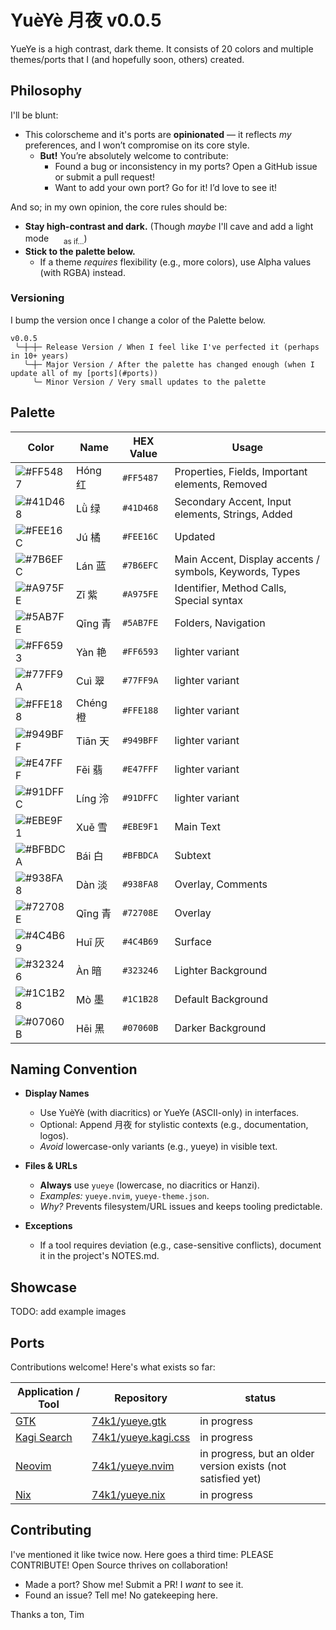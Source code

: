 # YuèYè 月夜 v0.0.5

YueYe is a high contrast, dark theme. It consists of 20 colors and multiple themes/ports that I (and hopefully soon, others) created.

## Philosophy

I'll be blunt:

- This colorscheme and it's ports are **opinionated** — it reflects *my* preferences, and I won’t compromise on its core style.
  - **But!** You’re absolutely welcome to contribute:
    - Found a bug or inconsistency in my ports? Open a GitHub issue or submit a pull request!
    - Want to add your own port? Go for it! I’d love to see it!

And so; in my own opinion, the core rules should be:
- **Stay high-contrast and dark.** (Though *maybe* I'll cave and add a light mode <img src="https://user-images.githubusercontent.com/49000471/258223152-6c644f95-2fd7-4db3-b266-b387a95f150c.png" height="16px" width="16px"> <sub>as if...</sub>)
- **Stick to the palette below.**
  - If a theme *requires* flexibility (e.g., more colors), use Alpha values (with RGBA) instead.

### Versioning

I bump the version once I change a color of the Palette below.

```
v0.0.5
 ╰─┼─┼─ Release Version / When I feel like I've perfected it (perhaps in 10+ years)
   ╰─┼─ Major Version / After the palette has changed enough (when I update all of my [ports](#ports))
     ╰─ Minor Version / Very small updates to the palette
```


## Palette

| Color | Name | HEX Value | Usage |
| --- | --- | --- | --- |
| ![#FF5487](https://img.shields.io/badge/_-FF5487?style=for-the-badge) | Hóng 红 | `#FF5487` | Properties, Fields, Important elements, Removed |
| ![#41D468](https://img.shields.io/badge/_-41D468?style=for-the-badge) | Lǜ 绿 | `#41D468` | Secondary Accent, Input elements, Strings, Added |
| ![#FEE16C](https://img.shields.io/badge/_-FEE16C?style=for-the-badge) | Jú 橘 | `#FEE16C` | Updated |
| ![#7B6EFC](https://img.shields.io/badge/_-6682FF?style=for-the-badge) | Lán 蓝 | `#7B6EFC` | Main Accent, Display accents / symbols, Keywords, Types |
| ![#A975FE](https://img.shields.io/badge/_-A975FE?style=for-the-badge) | Zǐ 紫 | `#A975FE` | Identifier, Method Calls, Special syntax |
| ![#5AB7FE](https://img.shields.io/badge/_-5AB7FE?style=for-the-badge) | Qīng 青 | `#5AB7FE` | Folders, Navigation |
| ![#FF6593](https://img.shields.io/badge/_-FF6593?style=for-the-badge) | Yàn 艳 | `#FF6593` | lighter variant |
| ![#77FF9A](https://img.shields.io/badge/_-77FF9A?style=for-the-badge) | Cuì 翠 | `#77FF9A` | lighter variant |
| ![#FFE188](https://img.shields.io/badge/_-FFE188?style=for-the-badge) | Chéng 橙 | `#FFE188` | lighter variant |
| ![#949BFF](https://img.shields.io/badge/_-8399FF?style=for-the-badge) | Tiān 天 | `#949BFF` | lighter variant |
| ![#E47FFF](https://img.shields.io/badge/_-E47FFF?style=for-the-badge) | Fěi 翡 | `#E47FFF` | lighter variant |
| ![#91DFFC](https://img.shields.io/badge/_-91DFFC?style=for-the-badge) | Líng 泠 | `#91DFFC` | lighter variant |
| ![#EBE9F1](https://img.shields.io/badge/_-EBE9F1?style=for-the-badge) | Xuě 雪 | `#EBE9F1` | Main Text |
| ![#BFBDCA](https://img.shields.io/badge/_-BFBDCA?style=for-the-badge) | Bái 白 | `#BFBDCA` | Subtext |
| ![#938FA8](https://img.shields.io/badge/_-938FA8?style=for-the-badge) | Dàn 淡 | `#938FA8` | Overlay, Comments |
| ![#72708E](https://img.shields.io/badge/_-72708E?style=for-the-badge) | Qīng 青 | `#72708E` | Overlay |
| ![#4C4B69](https://img.shields.io/badge/_-4C4B69?style=for-the-badge) | Huī 灰 | `#4C4B69` | Surface |
| ![#323246](https://img.shields.io/badge/_-323246?style=for-the-badge) | Àn 暗 | `#323246` | Lighter Background |
| ![#1C1B28](https://img.shields.io/badge/_-1C1B28?style=for-the-badge) | Mò 墨 | `#1C1B28` | Default Background |
| ![#07060B](https://img.shields.io/badge/_-07060B?style=for-the-badge) | Hēi 黑 | `#07060B` | Darker Background |


## Naming Convention

- **Display Names**
  - Use YuèYè (with diacritics) or YueYe (ASCII-only) in interfaces.
  - Optional: Append 月夜 for stylistic contexts (e.g., documentation, logos).
  - *Avoid* lowercase-only variants (e.g., yueye) in visible text.

- **Files & URLs**
  - **Always** use `yueye` (lowercase, no diacritics or Hanzi).
  - *Examples:* `yueye.nvim`, `yueye-theme.json`.
  - *Why?* Prevents filesystem/URL issues and keeps tooling predictable.

- **Exceptions**
  - If a tool requires deviation (e.g., case-sensitive conflicts), document it in the project's NOTES.md.

## Showcase

TODO: add example images

## Ports

Contributions welcome! Here's what exists so far:

| Application / Tool | Repository | status |
| --- | --- | --- |
| [GTK](https://www.gtk.org/) | [74k1/yueye.gtk](https://github.com/74k1/yueye.gtk) | in progress |
| [Kagi Search](https://kagi.com/) | [74k1/yueye.kagi.css](https://github.com/74k1/yueye.kagi.css) | in progress |
| [Neovim](https://github.com/neovim/neovim) | [74k1/yueye.nvim](https://github.com/74k1/yueye.nvim) | in progress, but an older version exists (not satisfied yet) |
| [Nix](https://nixos.org/) | [74k1/yueye.nix](https://github.com/74k1/yueye.nix) | in progress |

## Contributing

I've mentioned it like twice now. Here goes a third time: PLEASE CONTRIBUTE!
Open Source thrives on collaboration!

- Made a port? Show me! Submit a PR! I *want* to see it.
- Found an issue? Tell me! No gatekeeping here.

Thanks a ton, Tim
